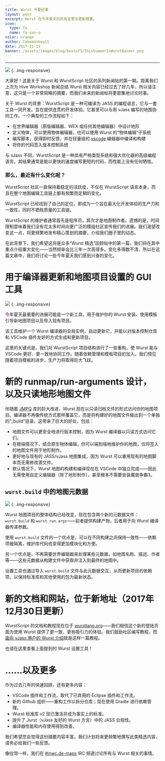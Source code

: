 ```yaml
---
title: Wurst 今夏纪事
layout: post
excerpt: Wurst 在今年夏天的所有变更与更新摘要。
icon:
  type: fa
  name: fa-sun-o
color: orange
author: Cokemonkey11
date: 2017-11-15
banner: /assets/images/blog/bestof1/ThisSummerInWurstBanner.png
---
```

------

![](/assets/images/blog/bestof1/ThisSummerInWurstBanner.png)
{: .img-responsive}

大家好！这是关于 Wurst 和 WurstScript 社区的系列新闻帖的第一期。距离我们上次为 Hive Workshop 新闻总结 Wurst 相关内容已经过去了好几年，所以请注意，这只是一个非常简略的摘要，而我们未来的新闻帖将更密集地讨论时事。

关于 Wurst 的背景：WurstScript 是一种可编译为 JASS 的编程语言，它与一套工具一同开发，旨在提供连贯的开发体验。它甚至可以与用 vJass 编写的地图协同工作。一个典型的工作流程如下：

*   在世界编辑器（原版编辑器、WEX 或任何其他编辑器）中设计地形
*   定义物体，可以使用物体编辑器，也可以使用 Wurst 的“物体编辑”子系统
*   编写脚本，获得即时反馈，并在轻量级的 [vscode](https://code.visualstudio.com/) 编辑器中编译和构建
*   将你的代码签入版本控制系统

与 vJass 不同，WurstScript 是一种具有严格类型系统和强大优化器的高级编程语言。其结果通常是能以更快的速度编写更短的代码，而性能上没有任何牺牲。

### 那么，最近有什么变化呢？

WurstScript 社区一直保持着稳定的活跃度，不仅在 WurstScript 语言本身，而且在整个地图编辑工具链上都有频繁而定期的变化。

WurstScript 已经找到了自己的定位，即成为一个旨在最大化开发体验的生产力和一致性，同时不牺牲质量的工具链。

WurstScript 的维护者通常首先是程序员，其次才是地图制作者。遗憾的是，时间限制意味着我们没有花太多时间向更广泛的模组社区宣传我们的进展。我们渴望改变这一点，将更频繁地发布精心策划的摘要，介绍我们圈子里的动态。

在此背景下，我们希望这将是众多“Wurst 精选”回顾帖中的第一篇，我们将在其中重点介绍重大变化——当然频率会比三年一次高得多。变化多得数不清，所以在这篇文章中，我们将讨论一些今年夏天我们感到兴奋的变化。


# 用于编译器更新和地图项目设置的 GUI 工具


![](/assets/images/blog/bestof1/SetupToolUI.png)
{: .img-responsive}

今年夏天最重要的进展可能是一个新工具，用于维护你的 Wurst 安装、使用模板引导新地图项目以及导入现有项目。

该工具维护一个 Wurst 编译器的全局实例，自动更新它，并能以对版本控制仓库和 VSCode 插件友好的方式生成和更新项目。

这里的关键点是，我们对 WurstScript 项目结构进行了一些重构，使 Wurst 能与 VSCode 更好、更一致地协同工作。随着依赖管理和模板项目的加入，我们预见随着项目模板的进步，生产力将取得巨大飞跃。


# 新的 runmap/run-arguments 设计，以及只读地形地图文件

伴随着 [JMPQ](https://github.com/inwc3/JMPQ3) 库的巨大改进，Wurst 现在以只读归档文件的形式访问你的地图项目。编译器不再像传统方式那样覆盖它，而是将构建好的地图文件输出到一个单独的“_build”目录。这带来了巨大的好处，包括：

*   地图文件可以更安全地进行版本控制，因为 Wurst 编译器以只读方式访问它们。
*   在极端情况下，结合原生物体编辑，你可以端到端地维护你的地图，仅将签入的地图文件用于地形制作。
*   更好地与现有的 JASS/vJass 地图集成，因为 Wurst 可以重用现有的地图脚本而无需修改源文件。
*   默认情况下，Wurst 地图的构建和编译现在在 VSCode 中独立完成——因此无需使用自定义编辑器（除了地形制作），甚至根本不需要安装魔兽争霸3。

## `wurst.build` 中的地图元数据


![](/assets/images/blog/bestof1/coolGraph.png)
{: .img-responsive}

Wurst 地图项目的整体结构已经改变，现在包含两个新的元数据文件：`wurst.build` 和 `wurst_run.args`——前者提供构建产物，后者用于向 Wurst 编译器传递参数。

使用 `wurst.build` 文件的一个优点是，可以在不同构建之间保持一致性——依赖项被隔离，维护库代码也变得更加模块化和方便。

另一个优点是，不再需要世界编辑器来处理某些元数据，如地图名称、描述、作者等——这些元数据从构建文件中获取并注入到最终的地图中。

设置工具也通过导入 `wurst.build` 文件与此元数据交互，从而更新项目的依赖项，以保持标准库和其他使用的包为最新状态。


# 新的文档和网站，位于新地址（2017年12月30日更新）

WurstScript 的文档和教程现在位于 [wurstlang.org](https://wurstlang.org)——我们相信这个新的登陆页面为使用 Wurst 提供了更一致、更有吸引力的体验。我们鼓励社区编写教程，而[面向 vJass 用户的 Wurst 介绍](https://wurstlang.org/tutorials/wurst_for_vjass_users.html)就是这样一篇教程。

也请在这里查看上面提到的 Wurst 设置工具！


# ……以及更多

作为过去几年的快速回顾，还有更多内容：

*   VSCode 插件和工作流，取代了已弃用的 Eclipse 插件和工作流。
*   新的 Github 组织——重构工作以拆分仓库；现在使用 Gradle 进行依赖管理。
*   Wurst 标准库 v2 现已激活并成为事实上的标准。
*   提升了 Jurst（vJass 友好的 Wurst 方言）中的 JASS 合规性。
*   编译器性能和内存使用得到改善。

我们希望您会觉得这份摘要内容丰富。我们计划将来更频繁地撰写此类精选内容，请务必给我们一些反馈。

像往常一样，我们在 [#inwc.de-maps](https://kiwiirc.com/client/irc.quakenet.org/#inwc.de-maps) IRC 频道讨论所有与 Wurst 相关的事情。